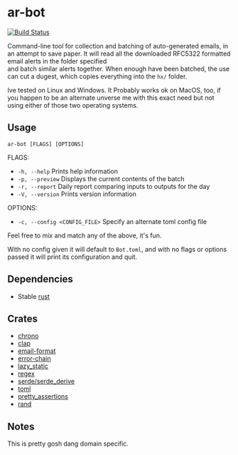 # ar-bot

[![Build Status](https://travis-ci.org/deciduously/ar-bot.svg?branch=master)](https://travis-ci.org/deciduously/ar-bot)

Command-line tool for collection and batching of auto-generated emails, in an attempt to save paper.  It will read all the downloaded RFC5322 formatted email alerts in the folder specified  
and batch similar alerts together.  When enough have been batched, the use can cut a dugest, which copies everything into the `hx/` folder.

Ive tested on Linux and Windows. It Probably works ok on MacOS, too, if you happen to be an alternate unverse me
with this exact need but not using either of those two operating systems.

## Usage

`ar-bot [FLAGS] [OPTIONS]`

FLAGS:

* `-h, --help`       Prints help information
* `-p, --preview`    Displays the current contents of the batch
* `-r, --report`     Daily report comparing inputs to outputs for the day
* `-V, --version`    Prints version information

OPTIONS:

* `-c, --config <CONFIG_FILE>`    Specify an alternate toml config file

Feel free to mix and match any of the above, it's fun.

With no config given it will default to `Bot.toml`, and with no flags or options passed it will print its configuration and quit.

## Dependencies

* Stable [rust](https://www.rust-lang.org)

## Crates

* [chrono](https://github.com/chronotope/chrono)
* [clap](https://github.com/kbknapp/clap-rs)
* [email-format](https://github.com/mikedilger/email-format)
* [error-chain](https://github.com/rust-lang-nursery/error-chain)
* [lazy_static](https://github.com/rust-lang-nursery/lazy-static.rs)
* [regex](https://github.com/rust-lang/regex)
* [serde/serde_derive](https://serde.rs)
* [toml](https://github.com/alexcrichton/toml-rs)
* [pretty_assertions](https://github.com/colin-kiegel/rust-pretty-assertions)
* [rand](https://github.com/rust-lang-nursery/rand)

## Notes

This is pretty gosh dang domain specific.
